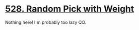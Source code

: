 [528. Random Pick with Weight](https://leetcode.com/problems/random-pick-with-weight)
===
Nothing here! I'm probably too lazy QQ.